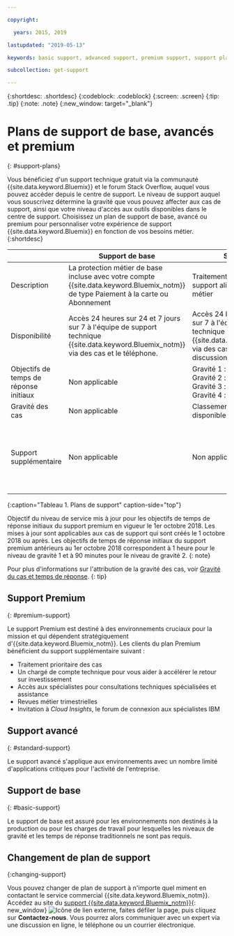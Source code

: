 ```yaml
---

copyright:

  years: 2015, 2019 

lastupdated: "2019-05-13"

keywords: basic support, advanced support, premium support, support plans, free technical support 

subcollection: get-support

---
```



{:shortdesc: .shortdesc}
{:codeblock: .codeblock}
{:screen: .screen}
{:tip: .tip}
{:note: .note}
{:new_window: target="_blank"}

# Plans de support de base, avancés et premium
{: #support-plans}

Vous bénéficiez d'un support technique gratuit via la communauté {{site.data.keyword.Bluemix}} et le forum Stack Overflow, auquel vous pouvez accéder depuis le centre de support. Le niveau de support auquel vous souscrivez détermine la gravité que vous pouvez affecter aux cas de support, ainsi que votre niveau d'accès aux outils disponibles dans le centre de support. Choisissez un plan de support de base, avancé ou premium pour personnaliser votre expérience de support {{site.data.keyword.Bluemix}} en fonction de vos besoins métier.
{:shortdesc}

|  | Support de base | Support avancé | Support Premium |
|-------------|-------------|-------------|-------------|
| Description |	La protection métier de base incluse avec votre compte {{site.data.keyword.Bluemix_notm}} de type Paiement à la carte ou Abonnement | Traitement prioritaire des cas et support aligné avec vos besoins métier | Mandat client aligné avec votre résultat métier pour accélérer votre retour sur investissement |
| Disponibilité | Accès 24 heures sur 24 et 7 jours sur 7 à l'équipe de support technique {{site.data.keyword.Bluemix_notm}} via des cas et le téléphone. | Accès 24 heures sur 24 et 7 jours sur 7 à l'équipe de support technique {{site.data.keyword.Bluemix_notm}} via des cas, le téléphone et les discussions en ligne. | Accès 24 heures sur 24 et 7 jours sur 7 à l'équipe de support technique {{site.data.keyword.Bluemix_notm}} via des cas, le téléphone et les discussions en ligne. |
| Objectifs de temps de réponse initiaux | Non applicable | Gravité 1 : moins d'une heure <br/> Gravité 2 : moins de deux heures <br/> Gravité 3 : moins de quatre heures <br/> Gravité 4 : moins de huit heures | Gravité 1 : moins de 15 minutes <br/> Gravité 2 : moins d'une heure <br/> Gravité 3 : moins de deux heures <br/> Gravité : moins de quatre heures |
| Gravité des cas | Non applicable | Classement de gravité cas disponible | Classement de gravité cas disponible |
| Support supplémentaire | Non applicable | Non applicable | Chargé de compte technique affecté <br/> <br/> Revues métier trimestrielles <br/><br/> Accès aux spécialistes <br/> <br/> Invitation à Cloud Insights |
{:caption="Tableau 1. Plans de support" caption-side="top"}

Objectif du niveau de service mis à jour pour les objectifs de temps de réponse initiaux du support premium en vigueur le 1er octobre 2018. Les mises à jour sont applicables aux cas de support qui sont créés le 1 octobre 2018 ou après. Les objectifs de temps de réponse initiaux du support premium antérieurs au 1er octobre 2018 correspondent à 1 heure pour le niveau de gravité 1 et à 90 minutes pour le niveau de gravité 2.
{: note}

Pour plus d'informations sur l'attribution de la gravité des cas, voir [Gravité du cas et temps de réponse](/docs/get-support?topic=get-support-support-case-severity#support-case-severity).
{: tip} 

## Support Premium
{: #premium-support}

Le support Premium est destiné à des environnements cruciaux pour la mission et qui dépendent stratégiquement d'{{site.data.keyword.Bluemix_notm}}. Les clients du plan Premium bénéficient du support supplémentaire suivant :
  * Traitement prioritaire des cas
  * Un chargé de compte technique pour vous aider à accélérer le retour sur investissement
  * Accès aux spécialistes pour consultations techniques spécialisées et assistance
  * Revues métier trimestrielles
  * Invitation à *Cloud Insights*, le forum de connexion aux spécialistes IBM

## Support avancé
{: #standard-support}

Le support avancé s'applique aux environnements avec un nombre limité d'applications critiques pour l'activité de l'entreprise.

## Support de base
{: #basic-support}

Le support de base est assuré pour les environnements non destinés à la production ou pour les charges de travail pour lesquelles les niveaux de gravité et les temps de réponse traditionnels ne sont pas requis.

## Changement de plan de support
{:changing-support}

Vous pouvez changer de plan de support à n'importe quel miment en contactant le service commercial {{site.data.keyword.Bluemix_notm}}. Accédez au site du [support {{site.data.keyword.Bluemix_notm}}](https://www.ibm.com/cloud/support){: new_window} ![Icône de lien externe](../icons/launch-glyph.svg "Icône de lien externe"), faites défiler la page, puis cliquez sur **Contactez-nous**. Vous pourrez alors communiquer avec un expert via une discussion en ligne, le téléphone ou un courrier électronique.  


